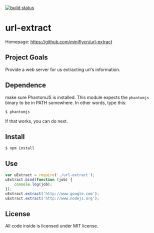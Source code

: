 [![build status](https://secure.travis-ci.org/miniflycn/url-extract.png)](http://travis-ci.org/miniflycn/url-extract)
# url-extract

Homepage: https://github.com/miniflycn/url-extract

## Project Goals
Provide a web server for us extracting url's information.

## Dependence
make sure PhantomJS is installed. This module expects the ```phantomjs``` binary to be in PATH somewhere. In other words, type this:

    $ phantomjs
    
If that works, you can do next.

## Install

    $ npm install

## Use

```js
var uExtract = require('./url-extract');
uExtract.bind(function (job) {
	console.log(job);
});
uExtract.extract('http://www.google.com');
uExtract.extract('http://www.nodejs.org');
```

## License
All code inside is licensed under MIT license.
